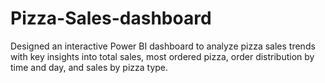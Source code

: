 # Pizza-Sales-dashboard
Designed an interactive Power BI dashboard to analyze pizza sales trends with key insights into total sales, most ordered pizza, order distribution by time and day, and sales by pizza type.

